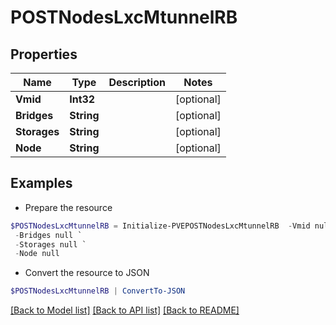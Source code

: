 # POSTNodesLxcMtunnelRB
## Properties

Name | Type | Description | Notes
------------ | ------------- | ------------- | -------------
**Vmid** | **Int32** |  | [optional] 
**Bridges** | **String** |  | [optional] 
**Storages** | **String** |  | [optional] 
**Node** | **String** |  | [optional] 

## Examples

- Prepare the resource
```powershell
$POSTNodesLxcMtunnelRB = Initialize-PVEPOSTNodesLxcMtunnelRB  -Vmid null `
 -Bridges null `
 -Storages null `
 -Node null
```

- Convert the resource to JSON
```powershell
$POSTNodesLxcMtunnelRB | ConvertTo-JSON
```

[[Back to Model list]](../README.md#documentation-for-models) [[Back to API list]](../README.md#documentation-for-api-endpoints) [[Back to README]](../README.md)

